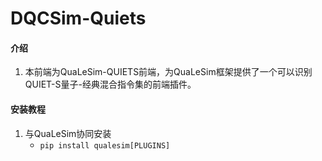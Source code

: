 # DQCSim-Quiets

#### 介绍
1. 本前端为QuaLeSim-QUIETS前端，为QuaLeSim框架提供了一个可以识别QUIET-S量子-经典混合指令集的前端插件。

#### 安装教程

1. 与QuaLeSim协同安装
    - `pip install qualesim[PLUGINS]`